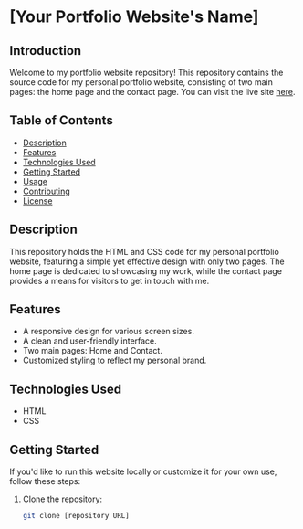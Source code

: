 # [Your Portfolio Website's Name]

## Introduction
Welcome to my portfolio website repository! This repository contains the source code for my personal portfolio website, consisting of two main pages: the home page and the contact page. You can visit the live site [here](#add-live-site-url-here).

## Table of Contents
- [Description](#description)
- [Features](#features)
- [Technologies Used](#technologies-used)
- [Getting Started](#getting-started)
- [Usage](#usage)
- [Contributing](#contributing)
- [License](#license)

## Description
This repository holds the HTML and CSS code for my personal portfolio website, featuring a simple yet effective design with only two pages. The home page is dedicated to showcasing my work, while the contact page provides a means for visitors to get in touch with me.

## Features
- A responsive design for various screen sizes.
- A clean and user-friendly interface.
- Two main pages: Home and Contact.
- Customized styling to reflect my personal brand.

## Technologies Used
- HTML
- CSS

## Getting Started
If you'd like to run this website locally or customize it for your own use, follow these steps:

1. Clone the repository:
   ```bash
   git clone [repository URL]
